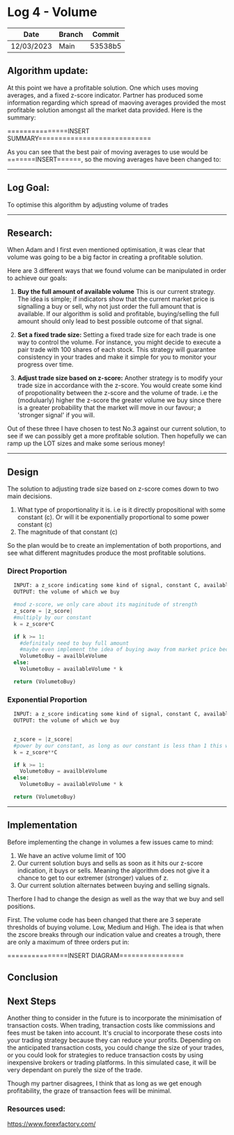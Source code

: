 # Log 4 - Volume

  | Date | Branch | Commit |
  |----------- | ----------- | ----------- |
  | 12/03/2023 | Main | 53538b5 |

## Algorithm update:
At this point we have a profitable solution. One which uses moving averages, and a fixed z-score indicator. Partner has produced some information regarding which spread of maoving averages provided the most profitable solution amongst all the market data provided. Here is the summary:

===============INSERT SUMMARY============================

As you can see that the best pair of moving averages to use would be =======INSERT======, so the moving averages have been changed to:

--- 

## Log Goal:
To optimise this algorithm by adjusting volume of trades

--- 

## Research:

When Adam and I first even mentioned optimisation, it was clear that volume was going to be a big factor in creating a profitable solution.

Here are 3 different ways that we found volume can be manipulated in order to achieve our goals:

1. **Buy the full amount of available volume** This is our current strategy. The idea is simple; if indicators show that the current market price is signalling a buy or sell, why not just order the full amount that is available. If our algorithm is solid and profitable, buying/selling the full amount should only lead to best possible outcome of that signal. 

2. **Set a fixed trade size:** Setting a fixed trade size for each trade is one way to control the volume. For instance, you might decide to execute a pair trade with 100 shares of each stock. This strategy will guarantee consistency in your trades and make it simple for you to monitor your progress over time.

3. **Adjust trade size based on z-score:** Another strategy is to modify your trade size in accordance with the z-score. You would create some kind of propotionality between the z-score and the volume of trade. i.e the (moduluarly) higher the z-score the greater volume we buy since there is a greater probability that the market will move in our favour; a 'stronger signal' if you will. 

Out of these three I have chosen to test No.3 against our current solution, to see if we can possibly get a more profitable solution. Then hopefully we can ramp up the LOT sizes and make some serious money!

---

## Design
The solution to adjusting trade size based on z-score comes down to two main decisions. 

1. What type of proportionality it is. i.e is it directly propositional with some constant (c). Or will it be exponentially proportional to some power constant (c)
2. The magnitude of that constant (c)

So the plan would be to create an implementation of both proportions, and see what different magnitudes produce the most profitable solutions. 

### Direct Proportion
```python
  INPUT: a z_score indicating some kind of signal, constant C, availableVolume 
  OUTPUT: the volume of which we buy

  #mod z-score, we only care about its maginitude of strength
  z_score = |z_score|
  #multiply by our constant
  k = z_score*C

  if k >= 1:
    #definitaly need to buy full amount
    #maybe even implement the idea of buying away from market price because the volume is simply not enough
    VolumetoBuy = availbleVolume
  else:
    VolumetoBuy = availableVolume * k

  return (VolumetoBuy)
```
### Exponential Proportion
```python
  INPUT: a z_score indicating some kind of signal, constant C, availableVolume 
  OUTPUT: the volume of which we buy


  z_score = |z_score|
  #power by our constant, as long as our constant is less than 1 this works.
  k = z_score**C

  if k >= 1:
    VolumetoBuy = availbleVolume
  else:
    VolumetoBuy = availableVolume * k

  return (VolumetoBuy)
```

---

## Implementation

Before implementing the change in volumes a few issues came to mind:
1. We have an active volume limit of 100
2. Our current solution buys and sells as soon as it hits our z-score indication, it buys or sells. Meaning the algorithm does not give it a chance to get to our extremer (stronger) values of z.
3. Our current solution alternates between buying and selling signals. 

Therfore I had to change the design as well as the way that we buy and sell positions.

First. The volume code has been changed that there are 3 seperate thresholds of buying volume. Low, Medium and High.
The idea is that when the zscore breaks through our indication value and creates a trough, there are only a maximum of three orders put in: 

===============INSERT DIAGRAM================




## Conclusion



## Next Steps



Another thing to consider in the future is to incorporate the minimisation of transaction costs. When trading, transaction costs like commissions and fees must be taken into account. It's crucial to incorporate these costs into your trading strategy because they can reduce your profits. Depending on the anticipated transaction costs, you could change the size of your trades, or you could look for strategies to reduce transaction costs by using inexpensive brokers or trading platforms. In this simulated case, it will be very dependant on purely the size of the trade.

Though my partner disagrees, I think that as long as we get enough profitability, the graze of transaction fees will be minimal. 

### Resources used: 
https://www.forexfactory.com/